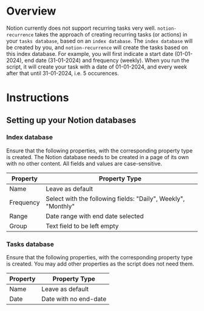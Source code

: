 # Overview

Notion currently does not support recurring tasks very well. `notion-recurrence` takes the approach of creating recurring tasks (or actions) in your `tasks database`, based on an `index database`. The `index database` will be created by you, and `notion-recurrence` will create the tasks based on this index database. For example, you will first indicate a start date (01-01-2024), end date (31-01-2024) and frequency (weekly). When you run the script, it will create your task with a date of 01-01-2024, and every week after that until 31-01-2024, i.e. 5 occurences.

# Instructions

## Setting up your Notion databases

### Index database

Ensure that the following properties, with the corresponding property type is created. The Notion database needs to be created in a page of its own with no other content. All fields and values are case-sensitive.

| Property | Property Type |
|----------|---------------|
|Name|Leave as default|
|Frequency|Select with the following fields: "Daily", Weekly", "Monthly"|
|Range|Date range with end date selected|
|Group|Text field to be left empty|

### Tasks database

Ensure that the following properties, with the corresponding property type is created. You may add other properties as the script does not need them.

| Property | Property Type |
|----------|---------------|
|Name|Leave as default|
|Date|Date with no end-date|

